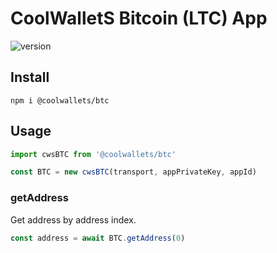 # CoolWalletS Bitcoin (LTC) App

![version](https://img.shields.io/npm/v/@coolwallets/btc)

## Install

```shell
npm i @coolwallets/btc
```

## Usage

```javascript
import cwsBTC from '@coolwallets/btc'

const BTC = new cwsBTC(transport, appPrivateKey, appId)

```

### getAddress

Get address by address index.

```javascript
const address = await BTC.getAddress(0)
```
